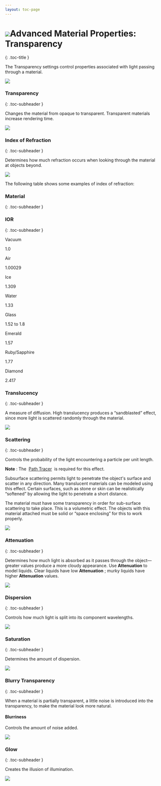 ```yaml
---
layout: toc-page
---
```



# <img src="../image/icon-materials.png"/>Advanced Material Properties: Transparency
{: .toc-title }

The Transparency settings control&#160;properties associated with light passing through a material.

<img src="transparentmaterials.png"/>


### Transparency
{: .toc-subheader }

Changes the material from opaque to transparent. Transparent materials increase rendering time.

<img src="transparency.png"/>


### Index of Refraction
{: .toc-subheader }

Determines how much refraction occurs when looking through the material at objects beyond.

<img src="transparencyior.png"/>

The following table shows some examples of index of refraction:


### Material
{: .toc-subheader }


### IOR
{: .toc-subheader }

Vacuum

1.0

Air

1.00029

Ice

1.309

Water

1.33

Glass

1.52 to 1.8

Emerald

1.57

Ruby/Sapphire

1.77

Diamond

2.417


### Translucency
{: .toc-subheader }

A measure of diffusion. High translucency produces a “sandblasted” effect, since more light is scattered randomly through the material.

<img src="transparencytl.png"/>


### Scattering
{: .toc-subheader }

Controls the probability of the light encountering a particle per unit length.

 **Note** : The&#160; [Path Tracer](../render/render-tab.html#path-tracer) &#160;is required for this effect.

Subsurface scattering permits light to penetrate the object's surface and scatter in any direction. Many translucent materials can be modeled using this effect. Certain surfaces, such as stone or skin can be realistically “softened” by allowing the light to penetrate a short distance.

The material must have some transparency in order for sub-surface scattering to take place. This is a volumetric effect. The objects with this material attached must be solid or “space enclosing” for this to work properly.

<img src="scattering.png"/>


### Attenuation
{: .toc-subheader }

Determines how much light is absorbed as it passes through the object— greater values produce a more cloudy appearance. Use **Attenuation** to model liquids. Clear liquids have low **Attenuation** ; murky liquids have higher **Attenuation** values.

<img src="attenuation.png"/>


### Dispersion
{: .toc-subheader }

Controls how much light is split into its component wavelengths.

<img src="dispersion.png"/>


### Saturation
{: .toc-subheader }

Determines the amount of dispersion.

<img src="saturation.png"/>


### Blurry Transparency
{: .toc-subheader }

When a material is partially transparent, a little noise is introduced into the transparency, to make the material look more natural.


#### Blurriness

Controls the amount of noise added.

<img src="blurrytransparency.png"/>


### Glow
{: .toc-subheader }

Creates the illusion of illumination.

<img src="glow.png"/>

